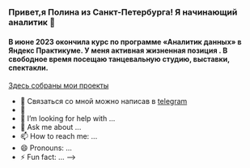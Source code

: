 ### Привет,я Полина из Санкт-Петербурга! Я начинающий аналитик 👋
#### В июне 2023 окончила курс по программе «Аналитик данных» в Яндекс Практикуме. У меня активная жизненная позиция . В свободное время посещаю танцевальную студию, выставки, спектакли.

[Здесь собраны мои проекты](https://github.com/Polinailinet/Portfolio)


- 💬 Связаться со мной можно написав в [telegram](https://t.me/Polina_ili_da)
- 👯
- 🤔 I’m looking for help with ...
- 💬 Ask me about ...
- 📫 How to reach me: ...
- 😄 Pronouns: ...
- ⚡ Fun fact: ...
-->
